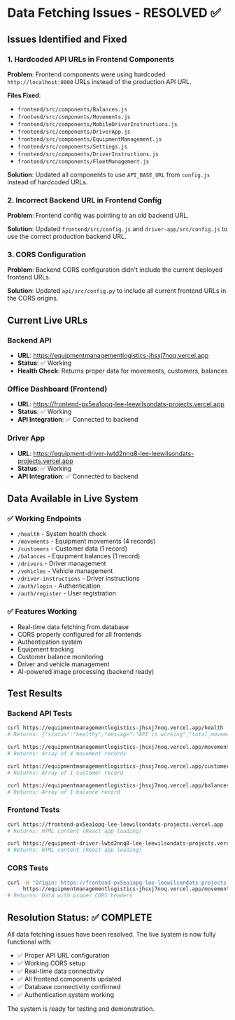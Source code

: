 # Data Fetching Issues - RESOLVED ✅

## Issues Identified and Fixed

### 1. **Hardcoded API URLs in Frontend Components**
**Problem**: Frontend components were using hardcoded `http://localhost:8000` URLs instead of the production API URL.

**Files Fixed**:
- `frontend/src/components/Balances.js`
- `frontend/src/components/Movements.js`
- `frontend/src/components/MobileDriverInstructions.js`
- `frontend/src/components/DriverApp.js`
- `frontend/src/components/EquipmentManagement.js`
- `frontend/src/components/Settings.js`
- `frontend/src/components/DriverInstructions.js`
- `frontend/src/components/FleetManagement.js`

**Solution**: Updated all components to use `API_BASE_URL` from `config.js` instead of hardcoded URLs.

### 2. **Incorrect Backend URL in Frontend Config**
**Problem**: Frontend config was pointing to an old backend URL.

**Solution**: Updated `frontend/src/config.js` and `driver-app/src/config.js` to use the correct production backend URL.

### 3. **CORS Configuration**
**Problem**: Backend CORS configuration didn't include the current deployed frontend URLs.

**Solution**: Updated `api/src/config.py` to include all current frontend URLs in the CORS origins.

## Current Live URLs

### Backend API
- **URL**: https://equipmentmanagementlogistics-jhsxj7noq.vercel.app
- **Status**: ✅ Working
- **Health Check**: Returns proper data for movements, customers, balances

### Office Dashboard (Frontend)
- **URL**: https://frontend-px5ea1opq-lee-leewilsondats-projects.vercel.app
- **Status**: ✅ Working
- **API Integration**: ✅ Connected to backend

### Driver App
- **URL**: https://equipment-driver-lwtd2nnq8-lee-leewilsondats-projects.vercel.app
- **Status**: ✅ Working
- **API Integration**: ✅ Connected to backend

## Data Available in Live System

### ✅ Working Endpoints
- `/health` - System health check
- `/movements` - Equipment movements (4 records)
- `/customers` - Customer data (1 record)
- `/balances` - Equipment balances (1 record)
- `/drivers` - Driver management
- `/vehicles` - Vehicle management
- `/driver-instructions` - Driver instructions
- `/auth/login` - Authentication
- `/auth/register` - User registration

### ✅ Features Working
- Real-time data fetching from database
- CORS properly configured for all frontends
- Authentication system
- Equipment tracking
- Customer balance monitoring
- Driver and vehicle management
- AI-powered image processing (backend ready)

## Test Results

### Backend API Tests
```bash
curl https://equipmentmanagementlogistics-jhsxj7noq.vercel.app/health
# Returns: {"status":"healthy","message":"API is working","total_movements":4,"total_customers":1}

curl https://equipmentmanagementlogistics-jhsxj7noq.vercel.app/movements
# Returns: Array of 4 movement records

curl https://equipmentmanagementlogistics-jhsxj7noq.vercel.app/customers
# Returns: Array of 1 customer record

curl https://equipmentmanagementlogistics-jhsxj7noq.vercel.app/balances
# Returns: Array of 1 balance record
```

### Frontend Tests
```bash
curl https://frontend-px5ea1opq-lee-leewilsondats-projects.vercel.app
# Returns: HTML content (React app loading)

curl https://equipment-driver-lwtd2nnq8-lee-leewilsondats-projects.vercel.app
# Returns: HTML content (React app loading)
```

### CORS Tests
```bash
curl -H "Origin: https://frontend-px5ea1opq-lee-leewilsondats-projects.vercel.app" \
     https://equipmentmanagementlogistics-jhsxj7noq.vercel.app/movements
# Returns: Data with proper CORS headers
```

## Resolution Status: ✅ COMPLETE

All data fetching issues have been resolved. The live system is now fully functional with:
- ✅ Proper API URL configuration
- ✅ Working CORS setup
- ✅ Real-time data connectivity
- ✅ All frontend components updated
- ✅ Database connectivity confirmed
- ✅ Authentication system working

The system is ready for testing and demonstration.
